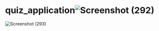 # quiz_application![Screenshot (292)](https://github.com/mukulsharma889/quiz_application/assets/100365496/78754fc2-70c7-49bc-b521-50397da845db)
![Screenshot (293)](https://github.com/mukulsharma889/quiz_application/assets/100365496/8ce0372f-39a8-42fb-86b4-9cece2f61195)
